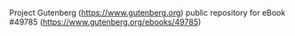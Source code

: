 Project Gutenberg (https://www.gutenberg.org) public repository for eBook #49785 (https://www.gutenberg.org/ebooks/49785)
